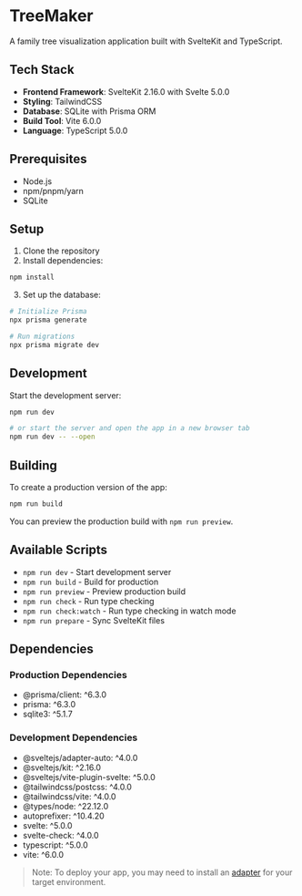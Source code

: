 # TreeMaker

A family tree visualization application built with SvelteKit and TypeScript.

## Tech Stack

- **Frontend Framework**: SvelteKit 2.16.0 with Svelte 5.0.0
- **Styling**: TailwindCSS
- **Database**: SQLite with Prisma ORM
- **Build Tool**: Vite 6.0.0
- **Language**: TypeScript 5.0.0

## Prerequisites

- Node.js
- npm/pnpm/yarn
- SQLite

## Setup

1. Clone the repository
2. Install dependencies:
```bash
npm install
```

3. Set up the database:
```bash
# Initialize Prisma
npx prisma generate

# Run migrations
npx prisma migrate dev
```

## Development

Start the development server:

```bash
npm run dev

# or start the server and open the app in a new browser tab
npm run dev -- --open
```

## Building

To create a production version of the app:

```bash
npm run build
```

You can preview the production build with `npm run preview`.

## Available Scripts

- `npm run dev` - Start development server
- `npm run build` - Build for production
- `npm run preview` - Preview production build
- `npm run check` - Run type checking
- `npm run check:watch` - Run type checking in watch mode
- `npm run prepare` - Sync SvelteKit files

## Dependencies

### Production Dependencies
- @prisma/client: ^6.3.0
- prisma: ^6.3.0
- sqlite3: ^5.1.7

### Development Dependencies
- @sveltejs/adapter-auto: ^4.0.0
- @sveltejs/kit: ^2.16.0
- @sveltejs/vite-plugin-svelte: ^5.0.0
- @tailwindcss/postcss: ^4.0.0
- @tailwindcss/vite: ^4.0.0
- @types/node: ^22.12.0
- autoprefixer: ^10.4.20
- svelte: ^5.0.0
- svelte-check: ^4.0.0
- typescript: ^5.0.0
- vite: ^6.0.0

> Note: To deploy your app, you may need to install an [adapter](https://svelte.dev/docs/kit/adapters) for your target environment.

